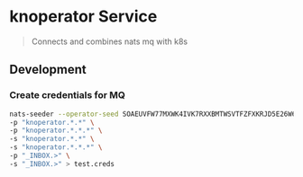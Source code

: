 # knoperator Service

> Connects and combines nats mq with k8s

## Development

### Create credentials for MQ

```bash
nats-seeder --operator-seed SOAEUVFW77MXWK4IVK7RXXBMTWSVTFZFXKRJD5E26W622RUCO4CM7GZRHI --account-seed SAAPN4CYDRBUCWQ25HQLLWRO3ZS2HNCYWBZ7A2IF5AVGSTLZJJVP2EFMAU user-nkey -u test \
-p "knoperator.*.*" \
-p "knoperator.*.*.*" \
-s "knoperator.*.*" \
-s "knoperator.*.*.*" \
-p "_INBOX.>" \
-s "_INBOX.>" > test.creds
```
